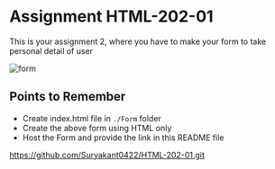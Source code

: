 # Assignment HTML-202-01

This is your assignment 2, where you have to make your form to take personal detail of user

![form](./Images/form.png)

## Points to Remember

- Create index.html file in `./Form` folder
- Create the above form using HTML only
- Host the Form and provide the link in this README file


https://github.com/Suryakant0422/HTML-202-01.git
